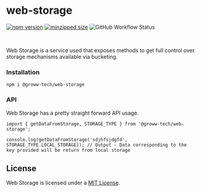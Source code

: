 # web-storage 
 [![npm version](https://img.shields.io/npm/v/@groww-tech/ella?color=51C838)](https://www.npmjs.com/package/@groww-tech/ella) 
 [![minzipped size](https://img.shields.io/bundlephobia/minzip/@groww-tech/ella)](https://bundlephobia.com/package/@groww-tech/ella)
 ![GitHub Workflow Status](https://img.shields.io/github/workflow/status/Groww/webster/Ella_Build?color=51C838)

<br/>

Web Storage is a service used that exposes methods to get full control over storage mechanisms available via bucketing.


### Installation

```
npm i @groww-tech/web-storage
```

### API

Web Storage has a pretty straight forward API usage.

```
import { getDataFromStorage, STORAGE_TYPE } from '@groww-tech/web-storage';

console.log(getDataFromStorage('sdjhfsjdgfd', STORAGE_TYPE.LOCAL_STORAGE)); // Output - Data corresponding to the key provided will be return from local storage
```

## License

Web Storage is licensed under a [MIT License](./LICENSE).
